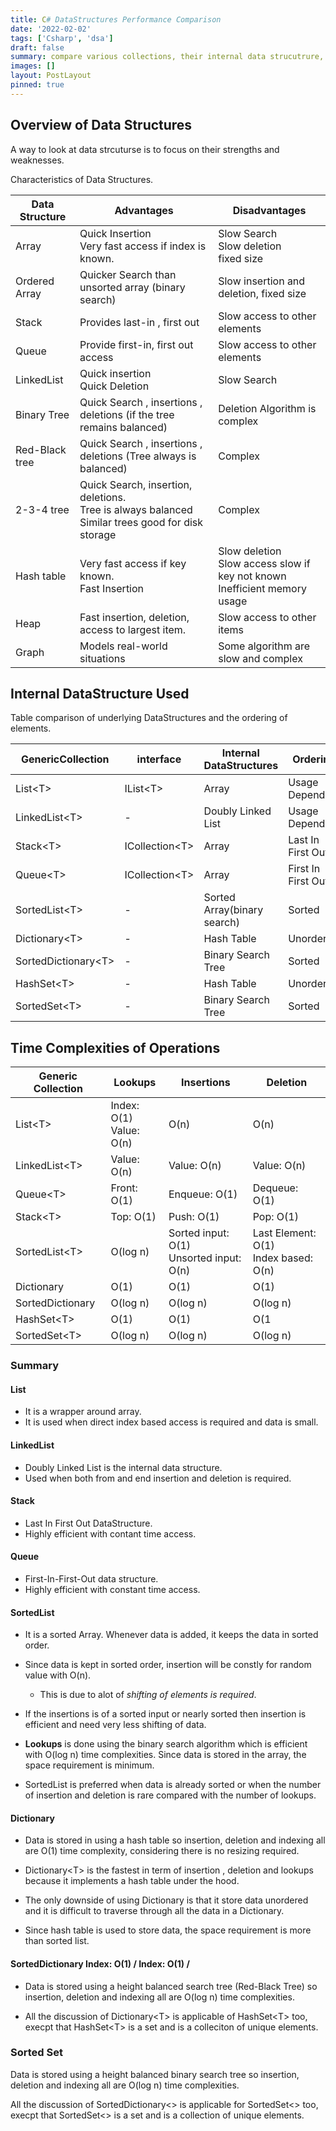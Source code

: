 ```yaml
---
title: C# DataStructures Performance Comparison
date: '2022-02-02'
tags: ['Csharp', 'dsa']
draft: false
summary: compare various collections, their internal data strucutrure, performance and their usage.
images: []
layout: PostLayout
pinned: true
---
```


## Overview of Data Structures

A way to look at data strcuturse is to focus on their strengths and weaknesses.

Characteristics of Data Structures.

| Data Structure | Advantages                                                                                                        | Disadvantages                                                                        |
| -------------- | ----------------------------------------------------------------------------------------------------------------- | ------------------------------------------------------------------------------------ |
| Array          | Quick Insertion <br/> Very fast access if index is known.                                                         | Slow Search <br/> Slow deletion <br/> fixed size                                     |
| Ordered Array  | Quicker Search than unsorted array (binary search)                                                                | Slow insertion and deletion, fixed size<br/>                                         |
| Stack          | Provides last-in , first out<br/>                                                                                 | Slow access to other elements                                                        |
| Queue          | Provide first-in, first out access                                                                                | Slow access to other elements                                                        |
| LinkedList     | Quick insertion <br/> Quick Deletion                                                                              | Slow Search                                                                          |
| Binary Tree    | Quick Search , insertions , deletions (if the tree remains balanced)                                              | Deletion Algorithm is complex                                                        |
| Red-Black tree | Quick Search , insertions , deletions (Tree always is balanced)                                                   | Complex                                                                              |
| 2-3-4 tree     | Quick Search, insertion, deletions. <br/> Tree is always balanced <br/> Similar trees good for disk storage <br/> | Complex                                                                              |
| Hash table     | Very fast access if key known. <br/> Fast Insertion                                                               | Slow deletion <br/> Slow access slow if key not known <br/> Inefficient memory usage |
| Heap           | Fast insertion, deletion, access to largest item.                                                                 | Slow access to other items                                                           |
| Graph          | Models real-world situations                                                                                      | Some algorithm are slow and complex                                                  |

## Internal DataStructure Used

Table comparison of underlying DataStructures and the ordering of elements.

| GenericCollection     | interface        | Internal DataStructures     | Ordering           |
| --------------------- | ---------------- | --------------------------- | ------------------ |
| List\<T\>             | IList\<T\>       | Array                       | Usage Dependent    |
| LinkedList\<T\>       | -                | Doubly Linked List          | Usage Dependent    |
| Stack\<T\>            | ICollection\<T\> | Array                       | Last In First Out  |
| Queue\<T\>            | ICollection\<T\> | Array                       | First In First Out |
| SortedList\<T\>       | -                | Sorted Array(binary search) | Sorted             |
| Dictionary\<T\>       | -                | Hash Table                  | Unordered          |
| SortedDictionary\<T\> | -                | Binary Search Tree          | Sorted             |
| HashSet\<T\>          | -                | Hash Table                  | Unordered          |
| SortedSet\<T\>        | -                | Binary Search Tree          | Sorted             |

## Time Complexities of Operations

| Generic Collection | Lookups                       | Insertions                                    | Deletion                                   |
| ------------------ | ----------------------------- | --------------------------------------------- | ------------------------------------------ |
| List\<T\>          | Index: O(1) <br/> Value: O(n) | O(n)                                          | O(n)                                       |
| LinkedList\<T\>    | Value: O(n)                   | Value: O(n)                                   | Value: O(n)                                |
| Queue\<T\>         | Front: O(1)                   | Enqueue: O(1)                                 | Dequeue: O(1)                              |
| Stack\<T\>         | Top: O(1)                     | Push: O(1)                                    | Pop: O(1)                                  |
| SortedList\<T\>    | O(log n)                      | Sorted input: O(1) <br/> Unsorted input: O(n) | Last Element: O(1) <br/> Index based: O(n) |
| Dictionary         | O(1)                          | O(1)                                          | O(1)                                       |
| SortedDictionary   | O(log n)                      | O(log n)                                      | O(log n)                                   |
| HashSet\<T\>       | O(1)                          | O(1)                                          | O(1                                        |
| SortedSet\<T\>     | O(log n)                      | O(log n)                                      | O(log n)                                   |

### Summary

#### List

- It is a wrapper around array.
- It is used when direct index based access is required and data is small.

#### LinkedList

- Doubly Linked List is the internal data structure.
- Used when both from and end insertion and deletion is required.

#### Stack

- Last In First Out DataStructure.
- Highly efficient with contant time access.

#### Queue

- First-In-First-Out data structure.
- Highly efficient with constant time access.

#### SortedList

- It is a sorted Array. Whenever data is added, it keeps the data in sorted order.
- Since data is kept in sorted order, insertion will be constly for random value with O(n).
  - This is due to alot of _shifting of elements is required_.
- If the insertions is of a sorted input or nearly sorted then insertion is efficient and need very less shifting of data.

- **Lookups** is done using the binary search algorithm which is efficient with O(log n) time complexities. Since data is stored in the array, the space requirement is minimum.
- SortedList is preferred when data is already sorted or when the number of insertion and deletion is rare compared with the number of lookups.

#### Dictionary

- Data is stored in using a hash table so insertion, deletion and indexing all are O(1) time complexity, considering there is no resizing required.

- Dictionary\<T\> is the fastest in term of insertion , deletion and lookups because it implements a hash table under the hood.

- The only downside of using Dictionary is that it store data unordered and it is difficult to traverse through all the data in a Dictionary.

- Since hash table is used to store data, the space requirement is more than sorted list.

#### SortedDictionary Index: O(1) / Index: O(1) /

- Data is stored using a height balanced search tree (Red-Black Tree) so insertion, deletion and indexing all are O(log n) time complexities.

- All the discussion of Dictionary\<T\> is applicable of HashSet\<T\> too, execpt that HashSet\<T\> is a set and is a colleciton of unique elements.

### Sorted Set

Data is stored using a height balanced binary search tree so insertion, deletion and indexing all are O(log n) time complexities.

All the discussion of SortedDictionary\<\> is applicable for SortedSet\<\> too, execpt that SortedSet\<\> is a set and is a collection of unique elements.
